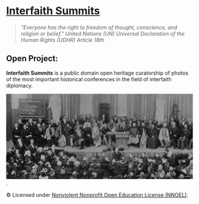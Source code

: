# [Interfaith Summits](https://operarioribeiro.gitbook.com/InterfaithSummits)

> _"Everyone has the right to freedom of thought, conscience, and religion or belief." United Nations (UN) Universal Declaration of the Human Rights (UDHR) Article 18th_

## Open Project: 

**Interfaith Summits** is a public domain open heritage curatorship of photos of the most important historical conferences in the field of interfaith diplomacy.

![image](https://github.com/operarioribeiro/InterfaithSummits/blob/main/1893.%20Parliament%20of%20World's%20Religions%20(PoWR)%20Summit.jpg).

© Licensed under [Nonviolent Nonprofit Open Education License (NNOEL)](https://dx.doi.org/10.17504/protocols.io.bp2l6zkbzgqe/v1).
